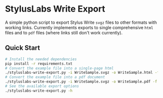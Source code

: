 # StylusLabs Write Export
A simple python script to export Stylus Write `svgz` files to other formats with working links.
Currently implements exports to single comprehensive `html` files and to `pdf` files (where links still don't work currently).

## Quick Start
```bash
# Install the needed dependencies
pip install -r requirements.txt
# Convert the example file into a single-page html
./styluslabs-write-export.py -i WriteSample.svgz -o WriteSample.html -f html
# Convert the example file into a pdf document
./styluslabs-write-export.py -i WriteSample.svgz -o WriteSample.pdf -f pdf
# See the available export options
./styluslabs-write-export.py -h
```
